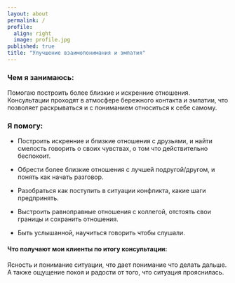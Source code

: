 ```yaml
---
layout: about
permalink: /
profile:
  align: right
  image: profile.jpg
published: true
title: "Улучшение взаимопонимания и эмпатия"
---
```


### Чем я занимаюсь:
Помогаю построить более близкие и искренние отношения.
Консультации проходят в атмосфере бережного контакта и эмпатии, что позволяет раскрываться и с пониманием относиться к себе самому.

### Я помогу:

 * Построить искренние и близкие отношения с друзьями, и найти смелость говорить о своих чувствах, о том что действительно беспокоит.

 * Обрести более близкие отношения с лучшей подругой/другом, и понять как начать разговор.

 * Разобраться как поступить в ситуации конфликта, какие шаги предпринять.

 * Выстроить равноправные отношения с коллегой, отстоять свои границы и сохранить отношения.

 * Быть услышанной, научиться говорить чтобы слушали.

#### Что получают мои клиенты по итогу консультации:  
Ясность и понимание ситуации, что дает понимание что делать дальше.  
А также ощущение покоя и радости от того, что ситуация прояснилась.
